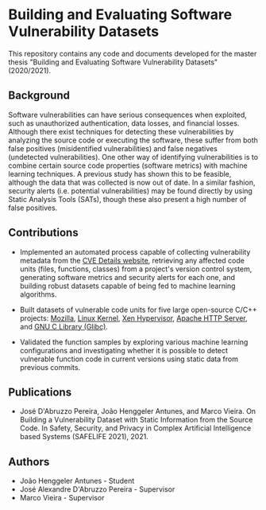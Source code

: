 # Building and Evaluating Software Vulnerability Datasets

This repository contains any code and documents developed for the master thesis "Building and Evaluating Software Vulnerability Datasets" (2020/2021).

## Background

Software vulnerabilities can have serious consequences when exploited, such as unauthorized authentication, data losses, and financial losses. Although there exist techniques for detecting these vulnerabilities by analyzing the source code or executing the software, these suffer from both false positives (misidentified vulnerabilities) and false negatives (undetected vulnerabilities). One other way of identifying vulnerabilities is to combine certain source code properties (software metrics) with machine learning techniques. A previous study has shown this to be feasible, although the data that was collected is now out of date. In a similar fashion, security alerts (i.e. potential vulnerabilities) may be found directly by using Static Analysis Tools (SATs), though these also present a high number of false positives.

## Contributions

* Implemented an automated process capable of collecting vulnerability metadata from the [CVE Details website](https://www.cvedetails.com/), retrieving any affected code units (files, functions, classes) from a project's version control system, generating software metrics and security alerts for each one, and building robust datasets capable of being fed to machine learning algorithms.

* Built datasets of vulnerable code units for five large open-source C/C++ projects: [Mozilla](https://github.com/mozilla/gecko-dev), [Linux Kernel](https://github.com/torvalds/linux), [Xen Hypervisor](https://xenbits.xen.org/gitweb/?p=xen.git;a=summary), [Apache HTTP Server](https://github.com/apache/httpd), and [GNU C Library (Glibc)](https://sourceware.org/git/glibc.git).

* Validated the function samples by exploring various machine learning configurations and investigating whether it is possible to detect vulnerable function code in current versions using static data from previous commits.

## Publications

* José D'Abruzzo Pereira, João Henggeler Antunes, and Marco Vieira. On Building a Vulnerability Dataset with Static Information from the Source Code. In Safety, Security, and Privacy in Complex Artificial Intelligence based Systems (SAFELIFE 2021), 2021.

## Authors

* João Henggeler Antunes - Student
* José Alexandre D'Abruzzo Pereira - Supervisor
* Marco Vieira - Supervisor
